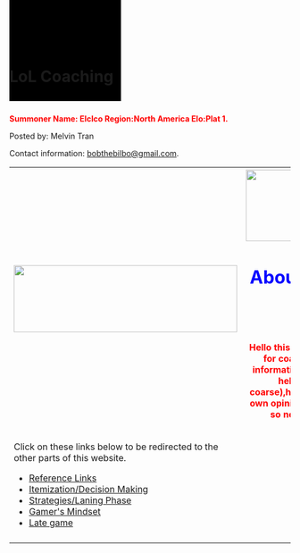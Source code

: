 <DOCTYPE html>
<html>
<Head>
<style>
div {
    border: 1px solid black;
    background-color: lightblue;
    padding-top: 50px;
    padding-right: 30px;
    padding-bottom: 50px;
    padding-left: 100px;
}
div2 {
border: 100px solid black;
margin-bottom: 100px;
}
</style>
</Head>

<title>LoL Coaching</title>


<body background="http://5pots.com/img/upload/SR%20Wallpaper.jpg">


<div2><h1><b>LoL Coaching</b></h1></div2>
<br>
<p style="color:red;"><b>Summoner Name: EIcIco
  Region:North America
  Elo:Plat 1.</b></p>

<table style="width:100%">
  <tr>
  <td><img src="http://s.lolstatic.com/site/ekko-comic/f4c70d670bccb225431148424fc4900fc49da818/issue/01/pages/en_US/12/12_1.jpg" width="400" height="120"></td>
    <th><img src="http://i.imgur.com/4eSpH89.gif" width="300" height="128"><h1 style="color:blue;">About me and this website:</h1>
<br>
<p style="color:red;">Hello this is a non-benefitial website for coaching on LoL.Almost all information is from me(with a bit of help
from references of coarse),however,it is biased with my own opinions and views of the game so not all of it will help 
you.</p>
</th> 
  
  <tr>
  <td><p>Click on these links below to be redirected to the other parts of this website.</p><nav>
  <ul>
    <li><a href="https://melvin-tran-cs.github.io/Reference-Links/">Reference Links</a></li>
    <li><a href="https://melvin-tran-cs.github.io/Itemization/">Itemization/Decision Making</a></li>
    <li><a href="Strategies and Laning Phase.html">Strategies/Laning Phase</a></li>
    <li><a href="Gamer's Mindset.html">Gamer's Mindset</a></li>
    <li><a href="Late Game.html">Late game</a></li>
  </ul>
  </nav></td>
    <td></td> 
    <td></td>
  </tr>
  <tr>
    <td></td>
    <td></td> 
    <td></td>
  </tr>
  
 
  <footer>
  <p>Posted by: Melvin Tran</p>
  <p>Contact information: <a href="bobthebilbo@gmail.com">
   bobthebilbo@gmail.com</a>.</p>
</footer>
  
